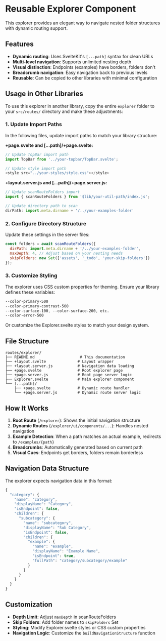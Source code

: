 # Reusable Explorer Component

This explorer provides an elegant way to navigate nested folder structures with dynamic routing support.

## Features

- **Dynamic routing**: Uses SvelteKit's `[...path]` syntax for clean URLs
- **Multi-level navigation**: Supports unlimited nesting depth
- **Visual distinction**: Endpoints (examples) have borders, folders don't
- **Breadcrumb navigation**: Easy navigation back to previous levels
- **Reusable**: Can be copied to other libraries with minimal configuration

## Usage in Other Libraries

To use this explorer in another library, copy the entire `explorer` folder to your `src/routes/` directory and make these adjustments:

### 1. Update Import Paths

In the following files, update import paths to match your library structure:

**+page.svelte and [...path]/+page.svelte:**
```javascript
// Update TopBar import path
import TopBar from '../your-topbar/TopBar.svelte';

// Update style import path  
<style src="../your-styles/style.css"></style>
```

**+layout.server.js and [...path]/+page.server.js:**
```javascript
// Update scanRouteFolders import
import { scanRouteFolders } from '$lib/your-util-path/index.js';

// Update directory path to scan
dirPath: import.meta.dirname + '/../your-examples-folder'
```

### 2. Configure Directory Structure

Update these settings in the server files:

```javascript
const folders = await scanRouteFolders({
  dirPath: import.meta.dirname + '/../your-examples-folder',
  maxDepth: 4, // Adjust based on your nesting needs
  skipFolders: new Set(['assets', '_todo', 'your-skip-folders'])
});
```

### 3. Customize Styling

The explorer uses CSS custom properties for theming. Ensure your library defines these variables:

```css
--color-primary-500
--color-primary-contrast-500
--color-surface-100, --color-surface-200, etc.
--color-error-500
```

Or customize the Explorer.svelte styles to match your design system.

## File Structure

```
routes/explorer/
├── README.md                    # This documentation
├── +layout.svelte              # Layout wrapper
├── +layout.server.js           # Navigation data loading
├── +page.svelte                # Root explorer page
├── +page.server.js             # Root page server logic
├── Explorer.svelte             # Main explorer component
└── [...path]/
    ├── +page.svelte            # Dynamic route handler
    └── +page.server.js         # Dynamic route server logic
```

## How It Works

1. **Root Route** (`/explorer`): Shows the initial navigation structure
2. **Dynamic Routes** (`/explorer/ui/components/...`): Handles nested navigation
3. **Example Detection**: When a path matches an actual example, redirects to `/examples/{path}`
4. **Breadcrumbs**: Automatically generated based on current path
5. **Visual Cues**: Endpoints get borders, folders remain borderless

## Navigation Data Structure

The explorer expects navigation data in this format:

```javascript
{
  "category": {
    "name": "category",
    "displayName": "Category",
    "isEndpoint": false,
    "children": {
      "subcategory": {
        "name": "subcategory", 
        "displayName": "Sub Category",
        "isEndpoint": false,
        "children": {
          "example": {
            "name": "example",
            "displayName": "Example Name", 
            "isEndpoint": true,
            "fullPath": "category/subcategory/example"
          }
        }
      }
    }
  }
}
```

## Customization

- **Depth Limit**: Adjust `maxDepth` in scanRouteFolders
- **Skip Folders**: Add folder names to `skipFolders` Set
- **Styling**: Modify Explorer.svelte styles or CSS custom properties
- **Navigation Logic**: Customize the `buildNavigationStructure` function